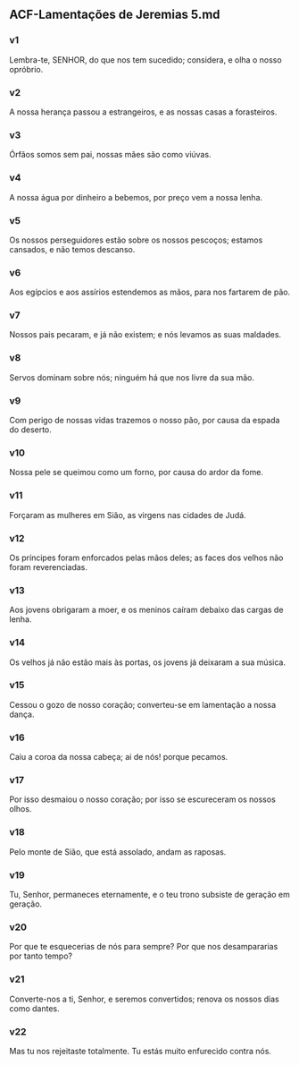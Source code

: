 ## ACF-Lamentações de Jeremias 5.md
### v1
 Lembra-te, SENHOR, do que nos tem sucedido; considera, e olha o nosso opróbrio.
### v2
 A nossa herança passou a estrangeiros, e as nossas casas a forasteiros.
### v3
 Órfãos somos sem pai, nossas mães são como viúvas.
### v4
 A nossa água por dinheiro a bebemos, por preço vem a nossa lenha.
### v5
 Os nossos perseguidores estão sobre os nossos pescoços; estamos cansados, e não temos descanso.
### v6
 Aos egípcios e aos assírios estendemos as mãos, para nos fartarem de pão.
### v7
 Nossos pais pecaram, e já não existem; e nós levamos as suas maldades.
### v8
 Servos dominam sobre nós; ninguém há que nos livre da sua mão.
### v9
 Com perigo de nossas vidas trazemos o nosso pão, por causa da espada do deserto.
### v10
 Nossa pele se queimou como um forno, por causa do ardor da fome.
### v11
 Forçaram as mulheres em Sião, as virgens nas cidades de Judá.
### v12
 Os príncipes foram enforcados pelas mãos deles; as faces dos velhos não foram reverenciadas.
### v13
 Aos jovens obrigaram a moer, e os meninos caíram debaixo das cargas de lenha.
### v14
 Os velhos já não estão mais às portas, os jovens já deixaram a sua música.
### v15
 Cessou o gozo de nosso coração; converteu-se em lamentação a nossa dança.
### v16
 Caiu a coroa da nossa cabeça; ai de nós! porque pecamos.
### v17
 Por isso desmaiou o nosso coração; por isso se escureceram os nossos olhos.
### v18
 Pelo monte de Sião, que está assolado, andam as raposas.
### v19
 Tu, Senhor, permaneces eternamente, e o teu trono subsiste de geração em geração.
### v20
 Por que te esquecerias de nós para sempre? Por que nos desampararias por tanto tempo?
### v21
 Converte-nos a ti, Senhor, e seremos convertidos; renova os nossos dias como dantes.
### v22
 Mas tu nos rejeitaste totalmente. Tu estás muito enfurecido contra nós.
